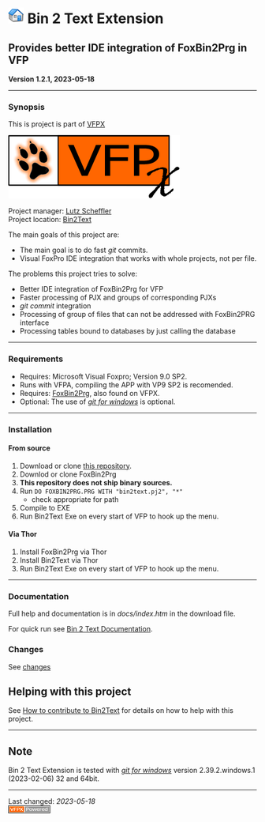 # ![](content/home.png "Home") Bin 2 Text Extension
## Provides better IDE integration of FoxBin2Prg in VFP
**Version <!--VERNO-->1.2.1<!--/VerNo-->, <!--DeploymentDate-->2023-05-18<!--/DeploymentDate-->**   

---
### Synopsis
This is project is part of [VFPX](https://vfpx.github.io/) 

![VFPX](https://github.com/lscheffler/bin2text/blob/master/content/vfpxlogo.gif "VFPX")

Project manager: [Lutz Scheffler](https://github.com/lscheffler)   
Project location: [Bin2Text](https://github.com/lscheffler/bin2text)   

The main goals of this project are:
- The main goal is to do fast _git_ commits.
- Visual FoxPro IDE integration that works with whole projects, not per file.

The problems this project tries to solve:
- Better IDE integration of FoxBin2Prg for VFP
- Faster processing of PJX and groups of corresponding PJXs
- _git commit_ integration
- Processing of group of files that can not be addressed with FoxBin2PRG interface
- Processing tables bound to databases by just calling the database

---
### Requirements
- Requires: Microsoft Visual Foxpro; Version 9.0 SP2.
- Runs with VFPA, compiling the APP with VP9 SP2 is recomended.
- Requires: [FoxBin2Prg](https://github.com/fdbozzo/foxbin2prg), also found on VFPX.
- Optional: The use of _[git for windows](https://git-scm.com/download/win)_ is optional.

---
### Installation
#### From source
1. Download or clone [this repository](https://github.com/lscheffler/bin2text).   
2. Downlod or clone FoxBin2Prg
9. **This repository does not ship binary sources.**
3. Run `DO FOXBIN2PRG.PRG WITH "bin2text.pj2", "*"`
   - check appropriate for path
4. Compile to EXE
2. Run Bin2Text Exe on every start of VFP to hook up the menu.
#### Via Thor
1. Install FoxBin2Prg via Thor
1. Install Bin2Text via Thor
2. Run Bin2Text Exe on every start of VFP to hook up the menu.

---
### Documentation
Full help and documentation is in _docs/index.htm_ in the download file.

For quick run see [Bin 2 Text Documentation](https://github.com/lscheffler/bin2text/blob/master/content/documentation.md).

### Changes
See [changes](https://github.com/lscheffler/bin2text/blob/master/content/change_log.md)

## Helping with this project
See [How to contribute to Bin2Text](https://github.com/lscheffler/bin2text/blob/master/.github/CONTRIBUTING.md) for details on how to help with this project.

---
## Note
Bin 2 Text Extension is tested with _[git for windows](https://git-scm.com/download/win)_ version 2.39.2.windows.1 (2023-02-06) 32 and 64bit.

----
Last changed: _<!--DeploymentDate-->2023-05-18<!--/DeploymentDate-->_   
 ![ Powered by VFPX](https://github.com/lscheffler/bin2text/blob/master/content/vfpxpoweredby_alternative.gif "powered by VFPX")